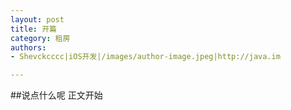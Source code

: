 ```yaml
---
layout: post
title: 开篇
category: 租房
authors:
- Shevckcccc|iOS开发|/images/author-image.jpeg|http://java.im

---
```


##说点什么呢
正文开始